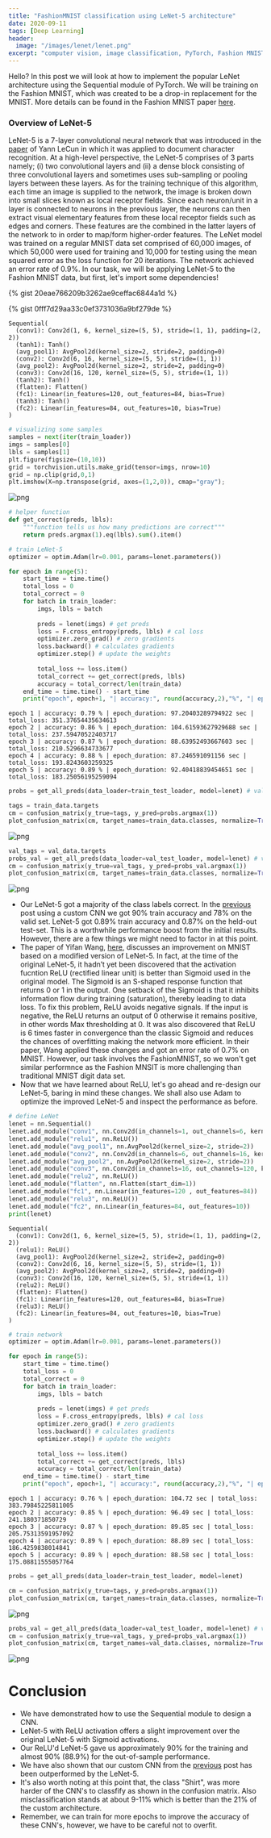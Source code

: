 ```yaml
---
title: "FashionMNIST classification using LeNet-5 architecture"
date: 2020-09-11
tags: [Deep Learning]
header:
  image: "/images/lenet/lenet.png"
excerpt: "computer vision, image classification, PyTorch, Fashion MNIST"
---
```





Hello? In this post we will look at how to implement the popular LeNet architecture using the Sequential module of PyTorch. We will be training on the Fashion MNIST, which was created to be a drop-in replacement for the MNIST. More details can be found in the Fashion MNIST paper [here](https://arxiv.org/abs/1708.07747).

### Overview of LeNet-5

LeNet-5 is a 7-layer convolutional neural network that was introduced in the [paper](http://yann.lecun.com/exdb/publis/pdf/lecun-01a.pdf) of Yann
LeCun in which it was applied to document character recognition. At a high-level perspective, the LeNet-5 comprises of 3 parts namely; (i) two convolutional layers and (ii) a dense block consisting of three convolutional layers and sometimes uses sub-sampling or pooling layers between these layers.
As for the training technique of this algorithm, each time an image is supplied to the network,
the image is broken down into small slices known as local receptor fields. Since each neuron/unit
in a layer is connected to neurons in the previous layer, the neurons can then extract visual
elementary features from these local receptor fields such as edges and corners. These features are
the combined in the latter layers of the network to in order to map/form higher-order features.
The LeNet model was trained on a regular MNIST data set comprised of 60,000 images, of which 50,000
were used for training and 10,000 for testing using the mean squared error as the loss function
for 20 iterations. The network achieved an error rate of 0.9%. In our task, we will be applying LeNet-5 to the Fashion MNIST data, but first, let's import some dependencies!


<!-- {%gist 20eae766209b3262ae9ceffac6844a1d %} -->
<!-- ```python
# import dependencies
import numpy as np # for scientific computation
import pandas as pd
import torch
import torchvision
from torch import nn # building blocks of a CNN
import matplotlib.pyplot as plt # ploting library
from torchvision.transforms import Resize, ToTensor , Normalize, Compose
import torch.optim as optim # optimizer algorithms package

from conf_mat import plot_confusion_matrix
import torch.nn.functional as F
import os
import time

from sklearn.metrics import confusion_matrix
torch.manual_seed(seed=59) # set seed for reproducibility

``` -->



{% gist 20eae766209b3262ae9ceffac6844a1d %}
<!--     <torch._C.Generator at 0x7f25779296d8>




```python
# def helper functions
@torch.no_grad()
def get_all_preds(data_loader, model):
    """function to return all predicted probabilities"""
    all_preds = torch.tensor([]) # init empty tensor
    for batch in data_loader:
        imgs, lbls = batch
        preds = model(imgs)
        all_preds = torch.cat((all_preds, preds), dim=0)
    return all_preds    
``` -->


<!-- ```python
# prepare data & specify some transforms

batch_size = 100

transf = {
    "train":Compose([ToTensor(), 
                     Normalize(mean=0.3814, std=0.3994)]),
     "val": Compose([ToTensor(), Normalize(mean=0.3814, std=0.3994)])
             }

root_dir = "../../OOP"
train_data = torchvision.datasets.FashionMNIST(root=root_dir, train=True,
                                               transform=transf['train'], 
                                               download=True )

val_data = torchvision.datasets.FashionMNIST(root=root_dir, train=False,
                                               transform=transf['val'], 
                                               download=True )

# train dataloaders
train_loader = torch.utils.data.DataLoader(dataset=train_data, batch_size=batch_size, shuffle=True, num_workers=1)
val_loader = torch.utils.data.DataLoader(dataset=val_data, batch_size=batch_size, shuffle=True, num_workers=1)

# test dataloaders
train_test_loader = torch.utils.data.DataLoader(dataset=train_data, batch_size=batch_size, shuffle=False, num_workers=1)
val_test_loader = torch.utils.data.DataLoader(dataset=val_data, batch_size=batch_size, shuffle=False, num_workers=1)
```
 -->
{% gist 0fff7d29aa33c0ef3731036a9bf279de %}
<!-- ```python
# define LeNet-5
lenet = nn.Sequential()
lenet.add_module("conv1", nn.Conv2d(in_channels=1, out_channels=6, kernel_size=5, stride=1, padding=2))
lenet.add_module("tanh1", nn.Tanh())
lenet.add_module("avg_pool1", nn.AvgPool2d(kernel_size=2, stride=2))
lenet.add_module("conv2", nn.Conv2d(in_channels=6, out_channels=16, kernel_size=5, stride=1))
lenet.add_module("avg_pool2", nn.AvgPool2d(kernel_size=2, stride=2))
lenet.add_module("conv3", nn.Conv2d(in_channels=16, out_channels=120, kernel_size=5,stride=1))
lenet.add_module("tanh2", nn.Tanh())
lenet.add_module("flatten", nn.Flatten(start_dim=1))
lenet.add_module("fc1", nn.Linear(in_features=120 , out_features=84))
lenet.add_module("tanh3", nn.Tanh())
lenet.add_module("fc2", nn.Linear(in_features=84, out_features=10))
print(lenet)
``` -->

    Sequential(
      (conv1): Conv2d(1, 6, kernel_size=(5, 5), stride=(1, 1), padding=(2, 2))
      (tanh1): Tanh()
      (avg_pool1): AvgPool2d(kernel_size=2, stride=2, padding=0)
      (conv2): Conv2d(6, 16, kernel_size=(5, 5), stride=(1, 1))
      (avg_pool2): AvgPool2d(kernel_size=2, stride=2, padding=0)
      (conv3): Conv2d(16, 120, kernel_size=(5, 5), stride=(1, 1))
      (tanh2): Tanh()
      (flatten): Flatten()
      (fc1): Linear(in_features=120, out_features=84, bias=True)
      (tanh3): Tanh()
      (fc2): Linear(in_features=84, out_features=10, bias=True)
    )



```python
# visualizing some samples
samples = next(iter(train_loader))
imgs = samples[0]
lbls = samples[1]
plt.figure(figsize=(10,10))
grid = torchvision.utils.make_grid(tensor=imgs, nrow=10)
grid = np.clip(grid,0,1)
plt.imshow(X=np.transpose(grid, axes=(1,2,0)), cmap="gray");
```


![png](/images/lenet/output_9_0.png)



```python
# helper function
def get_correct(preds, lbls):
    """function tells us how many predictions are correct"""
    return preds.argmax(1).eq(lbls).sum().item()
```


```python
# train LeNet-5
optimizer = optim.Adam(lr=0.001, params=lenet.parameters())

for epoch in range(5):
    start_time = time.time()
    total_loss = 0
    total_correct = 0
    for batch in train_loader:
        imgs, lbls = batch
    
        preds = lenet(imgs) # get preds
        loss = F.cross_entropy(preds, lbls) # cal loss
        optimizer.zero_grad() # zero gradients
        loss.backward() # calculates gradients 
        optimizer.step() # update the weights
        
        total_loss += loss.item()
        total_correct += get_correct(preds, lbls)
        accuracy = total_correct/len(train_data)
    end_time = time.time() - start_time    
    print("epoch", epoch+1, "| accuracy:", round(accuracy,2),"%", "| epoch_duration:",end_time,"sec","| total_loss:", total_loss)    
```

    epoch 1 | accuracy: 0.79 % | epoch_duration: 97.20403289794922 sec | total_loss: 351.37654435634613
    epoch 2 | accuracy: 0.86 % | epoch_duration: 104.61593627929688 sec | total_loss: 237.59470522403717
    epoch 3 | accuracy: 0.87 % | epoch_duration: 88.63952493667603 sec | total_loss: 210.5296634733677
    epoch 4 | accuracy: 0.88 % | epoch_duration: 87.246591091156 sec | total_loss: 193.8243603259325
    epoch 5 | accuracy: 0.89 % | epoch_duration: 92.40418839454651 sec | total_loss: 183.25056195259094



```python
probs = get_all_preds(data_loader=train_test_loader, model=lenet) # validation on train data
```


```python
tags = train_data.targets
cm = confusion_matrix(y_true=tags, y_pred=probs.argmax(1))
plot_confusion_matrix(cm, target_names=train_data.classes, normalize=True)
```


![png](/images/lenet/output_13_0.png)



```python
val_tags = val_data.targets
probs_val = get_all_preds(data_loader=val_test_loader, model=lenet) # validation on held out test set
cm = confusion_matrix(y_true=val_tags, y_pred=probs_val.argmax(1))
plot_confusion_matrix(cm, target_names=train_data.classes, normalize=True)
```


![png](/images/lenet/output_14_0.png)


- Our LeNet-5 got a majority of the class labels correct. In the [previous](https://boscoj2008.github.io/customCNN/) post using a custom CNN we got 90% train accuracy and 78% on the valid set. LeNet-5 got 0.89% train accuracy and 0.87% on the held-out test-set. This is a worthwhile performance boost from the initial results. However, there are a few things we might need to factor in at this point. 
- The paper of  Yifan Wang, [here](https://iopscience.iop.org/article/10.1088/1755-1315/428/1/012097), discusses an improvement on MNIST based on a modified version of LeNet-5.  In fact, at the time of the original LeNet-5, it hadn’t yet been discovered that the activation fucntion ReLU (rectified linear unit) is better than Sigmoid used in the original model. The Sigmoid is an S-shaped response function that returns 0 or 1 in the output. One setback of the Sigmoid is that it inhibits information flow during training (saturation), thereby leading to data loss. To fix this problem, ReLU avoids negative signals. If the input is negative, the ReLU returns an output of 0 otherwise it remains positive, in other words Max thresholding at 0. It was also discovered that ReLU is 6 times faster in convergence than the classic Sigmoid and reduces the chances of overfitting making the network more efficient. In their paper, Wang applied these changes and got an error rate of 0.7% on MNIST. However, our task involves the FashionMNIST, so we won't get similar performnce as the Fashion MNSIT is more challenging than traditional MNIST digit data set. 
- Now that we have learned about ReLU, let's go ahead and re-design our LeNet-5, baring in mind these changes. We shall also use Adam to optimize the improved LeNet-5 and inspect the performance as before.


```python
# define LeNet
lenet = nn.Sequential()
lenet.add_module("conv1", nn.Conv2d(in_channels=1, out_channels=6, kernel_size=5, stride=1, padding=2))
lenet.add_module("relu1", nn.ReLU())
lenet.add_module("avg_pool1", nn.AvgPool2d(kernel_size=2, stride=2))
lenet.add_module("conv2", nn.Conv2d(in_channels=6, out_channels=16, kernel_size=5, stride=1))
lenet.add_module("avg_pool2", nn.AvgPool2d(kernel_size=2, stride=2))
lenet.add_module("conv3", nn.Conv2d(in_channels=16, out_channels=120, kernel_size=5,stride=1))
lenet.add_module("relu2", nn.ReLU())
lenet.add_module("flatten", nn.Flatten(start_dim=1))
lenet.add_module("fc1", nn.Linear(in_features=120 , out_features=84))
lenet.add_module("relu3", nn.ReLU())
lenet.add_module("fc2", nn.Linear(in_features=84, out_features=10))
print(lenet)
```

    Sequential(
      (conv1): Conv2d(1, 6, kernel_size=(5, 5), stride=(1, 1), padding=(2, 2))
      (relu1): ReLU()
      (avg_pool1): AvgPool2d(kernel_size=2, stride=2, padding=0)
      (conv2): Conv2d(6, 16, kernel_size=(5, 5), stride=(1, 1))
      (avg_pool2): AvgPool2d(kernel_size=2, stride=2, padding=0)
      (conv3): Conv2d(16, 120, kernel_size=(5, 5), stride=(1, 1))
      (relu2): ReLU()
      (flatten): Flatten()
      (fc1): Linear(in_features=120, out_features=84, bias=True)
      (relu3): ReLU()
      (fc2): Linear(in_features=84, out_features=10, bias=True)
    )



```python
# train network
optimizer = optim.Adam(lr=0.001, params=lenet.parameters())

for epoch in range(5):
    start_time = time.time()
    total_loss = 0
    total_correct = 0
    for batch in train_loader:
        imgs, lbls = batch
    
        preds = lenet(imgs) # get preds
        loss = F.cross_entropy(preds, lbls) # cal loss
        optimizer.zero_grad() # zero gradients
        loss.backward() # calculates gradients 
        optimizer.step() # update the weights
        
        total_loss += loss.item()
        total_correct += get_correct(preds, lbls)
        accuracy = total_correct/len(train_data)
    end_time = time.time() - start_time    
    print("epoch", epoch+1, "| accuracy:", round(accuracy,2),"%", "| epoch_duration:",round(end_time,2),"sec","| total_loss:", total_loss)
```

    epoch 1 | accuracy: 0.76 % | epoch_duration: 104.72 sec | total_loss: 383.79845225811005
    epoch 2 | accuracy: 0.85 % | epoch_duration: 96.49 sec | total_loss: 241.180371850729
    epoch 3 | accuracy: 0.87 % | epoch_duration: 89.85 sec | total_loss: 205.75313591957092
    epoch 4 | accuracy: 0.89 % | epoch_duration: 88.89 sec | total_loss: 186.4259838014841
    epoch 5 | accuracy: 0.89 % | epoch_duration: 88.58 sec | total_loss: 175.08811555057764



```python
probs = get_all_preds(data_loader=train_test_loader, model=lenet)
```


```python
cm = confusion_matrix(y_true=tags, y_pred=probs.argmax(1))
plot_confusion_matrix(cm, target_names=train_data.classes, normalize=True)
```


![png](/images/lenet/output_19_0.png)



```python
probs_val = get_all_preds(data_loader=val_test_loader, model=lenet) # validation on held out test set
cm = confusion_matrix(y_true=val_tags, y_pred=probs_val.argmax(1))
plot_confusion_matrix(cm, target_names=val_data.classes, normalize=True)
```


![png](/images/lenet/output_20_0.png)


# Conclusion

- We have demonstrated how to use the Sequential module to design a CNN.
- LeNet-5 with ReLU activation offers a slight improvement over the original LeNet-5 with Sigmoid activations.
- Our ReLU'd LeNet-5 gave us approximately 90% for the training and almost 90% (88.9%) for the out-of-sample performance.
- We have also shown that our custom CNN from the [previous](https://boscoj2008.github.io/customCNN/) post has been outperformed by the LeNet-5.
- It's also worth noting at this point that, the class "Shirt", was more harder of the CNN's to classfify as shown in the confusion matrix. Also misclassification stands at about 9-11% which is better than the 21% of the custom architecture.
- Remember, we can train for more epochs to improve the accuracy of these CNN's, however, we have to be careful not to overfit.